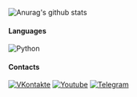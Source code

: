 ![Anurag's github stats](https://github-readme-stats.vercel.app/api?username=Timtaran&show_icons=true&theme=chartreuse-dark)

#### Languages

![Python](https://img.shields.io/badge/Python-40304f?style=for-the-badge&logo=python&logoColor=ffde00)

#### Contacts

[![VKontakte](https://img.shields.io/badge/VKontakte-40304f?style=for-the-badge&logo=vk)](https://vk.com/timtaran_yt)
[![Youtube](https://img.shields.io/badge/Youtube-30384f?style=for-the-badge&logo=youtube&logoColor=fb4747)](https://www.youtube.com/channel/UClq0qLLcH9vhkDZpsLR7BeA)
[![Telegram](https://img.shields.io/badge/Telegram-304f46?style=for-the-badge&logo=telegram)](https://t.me/krilifon)
